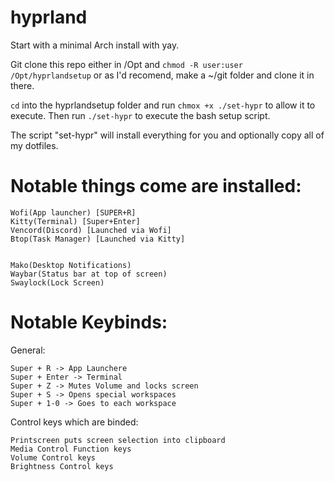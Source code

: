 # hyprland
Start with a minimal Arch install with yay.

Git clone this repo either in /Opt and `chmod -R user:user /Opt/hyprlandsetup` or as I'd recomend, make a ~/git folder and clone it in there.

`cd` into the hyprlandsetup folder and run `chmox +x ./set-hypr` to allow it to execute. Then run `./set-hypr` to execute the bash setup script.

The script "set-hypr" will install everything for you and optionally copy all of my dotfiles.


# Notable things come are installed:

```
Wofi(App launcher) [SUPER+R]
Kitty(Terminal) [Super+Enter]
Vencord(Discord) [Launched via Wofi]
Btop(Task Manager) [Launched via Kitty]


Mako(Desktop Notifications)
Waybar(Status bar at top of screen)
Swaylock(Lock Screen)
```

# Notable Keybinds:

General:
```
Super + R -> App Launchere
Super + Enter -> Terminal
Super + Z -> Mutes Volume and locks screen
Super + S -> Opens special workspaces
Super + 1-0 -> Goes to each workspace
```

Control keys which are binded:
```
Printscreen puts screen selection into clipboard
Media Control Function keys
Volume Control keys
Brightness Control keys
```
